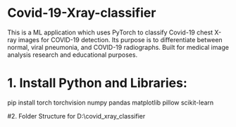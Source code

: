 # Covid-19-Xray-classifier
This is a ML application which uses PyTorch to classify Covid-19 chest X-ray images for COVID-19 detection. Its purpose is to differentiate between normal, viral pneumonia, and COVID-19 radiographs. Built for medical image analysis research and educational purposes.

# 1. Install Python and Libraries:
pip install torch torchvision numpy pandas matplotlib pillow scikit-learn



#2. Folder Structure for D:\covid_xray_classifier

